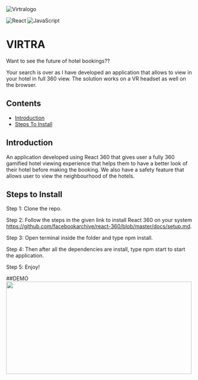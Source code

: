 ![Virtralogo](https://user-images.githubusercontent.com/39118679/235512264-acc8227b-da41-45c4-8057-3998bbd2d2aa.png)

![React](https://img.shields.io/badge/react-%2320232a.svg?style=for-the-badge&logo=react&logoColor=%2361DAFB)
![JavaScript](https://img.shields.io/badge/javascript-%23323330.svg?style=for-the-badge&logo=javascript&logoColor=%23F7DF1E)
# VIRTRA

Want to see the future of hotel bookings??

Your search is over as I have developed an application that allows to view in your hotel in full 360 view. The solution works on a VR headset as well on the browser.

## Contents

- [Introduction](#introduction)
- [Steps To Install](#steps-to-install)

## Introduction

An application developed using React 360 that gives user a fully 360 gamified hotel viewing experience that helps them to have a better look of their
hotel before making the booking. We also have a safety feature that allows user to view the neighbourhood of the hotels. 

## Steps to Install

Step 1: Clone the repo.

Step 2: Follow the steps in the given link to install React 360 on your system https://github.com/facebookarchive/react-360/blob/master/docs/setup.md.

Step 3: Open terminal inside the folder and type npm install.

Step 4: Then after all the dependencies are install, type npm start to start the application.

Step 5: Enjoy!

##DEMO
<img src="https://user-images.githubusercontent.com/39118679/235516311-d900be57-463c-494b-b14f-3b72bff8c505.gif" width="500" height="250"/>


